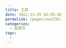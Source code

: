 ```yaml
---
title: 工具
date: 2022-11-29 16:20:38
permalink: /pages/ece736/
categories:
  - 目录页
tags:
  - 
---
```

